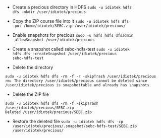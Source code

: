 * Create a precious directory in HDFS
<code>sudo -u idiotek hdfs dfs -mkdir /user/idiotek/precious</code>

* Copy the ZIP course file into it
<code>sudo -u idiotek hdfs dfs -put /home/idiotek/SEBC.zip /user/idiotek/precious/</code>

* Enable snapshots for precious
<code>sudo -u hdfs hdfs dfsadmin -allowSnapshot /user/idiotek/precious</code>

* Create a snapshot called sebc-hdfs-test
<code>sudo -u idiotek hdfs dfs -createSnapshot /user/idiotek/precious sebc-hdfs-test</code>

* Delete the directory
```
sudo -u idiotek hdfs dfs -rm -f -r -skipTrash /user/idiotek/precious
rm: The directory /user/idiotek/precious cannot be deleted since /user/idiotek/precious is snapshottable and already has snapshots
```
* Delete the ZIP file
```
sudo -u idiotek hdfs dfs -rm -f -skipTrash /user/idiotek/precious/SEBC.zip
Deleted /user/idiotek/precious/SEBC.zip
```
* Restore the deleted file
<code>sudo -u idiotek hdfs dfs -cp /user/idiotek/precious/.snapshot/sebc-hdfs-test/SEBC.zip /user/idiotek/precious/</code>
